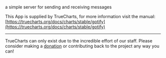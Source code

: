 a simple server for sending and receiving messages

This App is supplied by TrueCharts, for more information visit the manual: [https://truecharts.org/docs/charts/stable/gotify](https://truecharts.org/docs/charts/stable/gotify)

---

TrueCharts can only exist due to the incredible effort of our staff.
Please consider making a [donation](https://truecharts.org/docs/about/sponsor) or contributing back to the project any way you can!
